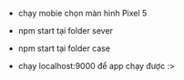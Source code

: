- chạy mobie chọn màn hình Pixel 5

- npm start tại folder sever
- npm start tại folder case
- chạy localhost:9000 để app chạy được :>